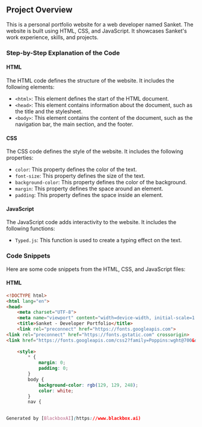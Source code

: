  ## Project Overview

This is a personal portfolio website for a web developer named Sanket. The website is built using HTML, CSS, and JavaScript. It showcases Sanket's work experience, skills, and projects.

### Step-by-Step Explanation of the Code

#### HTML

The HTML code defines the structure of the website. It includes the following elements:

- `<html>`: This element defines the start of the HTML document.
- `<head>`: This element contains information about the document, such as the title and the stylesheet.
- `<body>`: This element contains the content of the document, such as the navigation bar, the main section, and the footer.

#### CSS

The CSS code defines the style of the website. It includes the following properties:

- `color`: This property defines the color of the text.
- `font-size`: This property defines the size of the text.
- `background-color`: This property defines the color of the background.
- `margin`: This property defines the space around an element.
- `padding`: This property defines the space inside an element.

#### JavaScript

The JavaScript code adds interactivity to the website. It includes the following functions:

- `Typed.js`: This function is used to create a typing effect on the text.

### Code Snippets

Here are some code snippets from the HTML, CSS, and JavaScript files:

#### HTML

```html
<!DOCTYPE html>
<html lang="en">
<head>
    <meta charset="UTF-8">
    <meta name="viewport" content="width=device-width, initial-scale=1.0">
    <title>Sanket - Developer Portfolio</title>
    <link rel="preconnect" href="https://fonts.googleapis.com">
<link rel="preconnect" href="https://fonts.gstatic.com" crossorigin>
<link href="https://fonts.googleapis.com/css2?family=Poppins:wght@700&display=swap" rel="stylesheet">
    
    <style>
        * {
            margin: 0;
            padding: 0;
        }
        body {
            background-color: rgb(129, 129, 248);
            color: white;
        }
        nav {
            

Generated by [BlackboxAI](https://www.blackbox.ai)